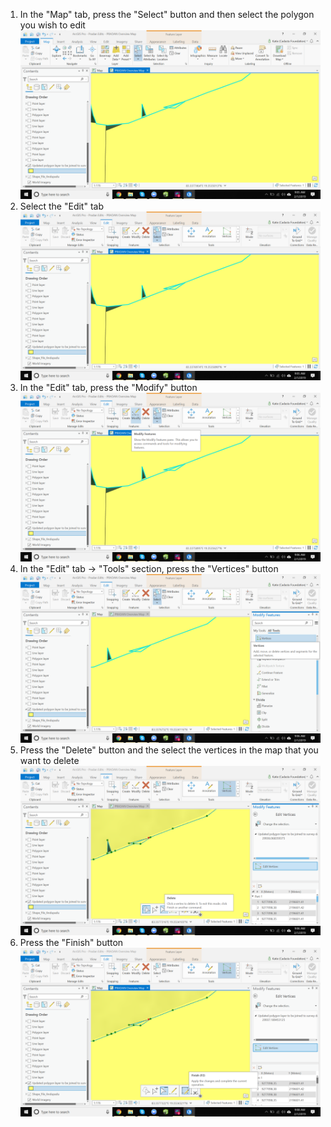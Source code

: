 1. In the "Map" tab, press the "Select" button and then select the polygon you wish to edit
   ![](imgs/image4.png) 
1. Select the "Edit" tab 
![](imgs/image1.png)
1. In the "Edit" tab, press the "Modify" button
![](imgs/image6.png)
1. In the "Edit" tab -> "Tools" section, press the "Vertices" button
![](imgs/image5.png)
1. Press the "Delete" button and the select the vertices in the map that you want to delete
![](imgs/image3.png)
1. Press the "Finish" button
![](imgs/image2.png)